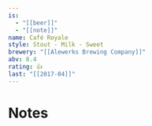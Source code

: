 ```yaml
---
is:
  - "[[beer]]"
  - "[[note]]"
name: Café Royale
style: Stout - Milk - Sweet
brewery: "[[Alewerks Brewing Company]]"
abv: 8.4
rating: 👍
last: "[[2017-04]]"
---
```

# Notes

